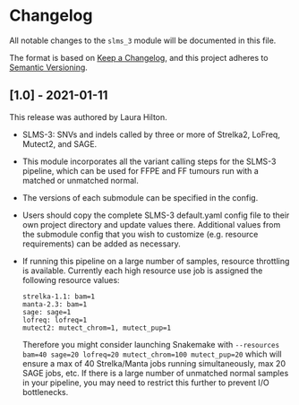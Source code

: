 # Changelog

All notable changes to the `slms_3` module will be documented in this file.

The format is based on [Keep a Changelog](https://keepachangelog.com/en/1.0.0/),
and this project adheres to [Semantic Versioning](https://semver.org/spec/v2.0.0.html).

## [1.0] - 2021-01-11

This release was authored by Laura Hilton.

- SLMS-3: SNVs and indels called by three or more of Strelka2, LoFreq, Mutect2, and SAGE. 
- This module incorporates all the variant calling steps for the SLMS-3 pipeline, which can be used for FFPE and FF tumours run with a matched or unmatched normal. 
- The versions of each submodule can be specified in the config. 
- Users should copy the complete SLMS-3 default.yaml config file to their own project directory and update values there. Additional values from the submodule config that you wish to customize (e.g. resource requirements) can be added as necessary. 
- If running this pipeline on a large number of samples, resource throttling is available. Currently each high resource use job is assigned the following resource values: 
    ``` 
    strelka-1.1: bam=1
    manta-2.3: bam=1
    sage: sage=1
    lofreq: lofreq=1
    mutect2: mutect_chrom=1, mutect_pup=1
    ````

    Therefore you might consider launching Snakemake with `--resources bam=40 sage=20 lofreq=20 mutect_chrom=100 mutect_pup=20` which will ensure a max of 40 Strelka/Manta jobs running simultaneously, max 20 SAGE jobs, etc. If there is a large number of unmatched normal samples in your pipeline, you may need to restrict this further to prevent I/O bottlenecks. 

    
